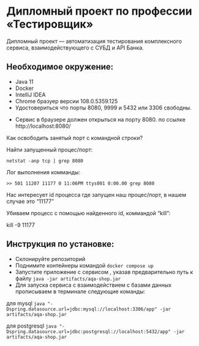 # Дипломный проект по профессии «Тестировщик» 

Дипломный проект — автоматизация тестирования комплексного сервиса, взаимодействующего с СУБД и API Банка.

## Необходимое окружение:
- Java 11
- Docker
- IntelliJ IDEA
- Chrome бразуер версии 108.0.5359.125 
- Удостовериться что порты 8080, 9999 и 5432 или 3306 свободны.

* Сервис в браузере должен открыться на порту 8080.
по ссылке http://localhost:8080/

Как освободить занятый порт с командной строки?

Найти запущенный процес/порт:

` netstat -anp tcp | grep 8080 ` 

Лог выполнения комманды:

` >> 501 11207 11177 0 11:06PM ttys001 0:00.00 grep 8080 `

Нас интересует id процесса где запущен наш процес/порт, в нашем случае это “11177”

Убиваем процесс с помощью найденного id, коммандой “kill”:

kill -9 11177

## Инструкция по установке:
- Склонируйте репозиторий 
- Поднимите контейнеры командой `docker compose up `
- Запустите приложение с сервисом , указав предварительно путь к файлу  ` java -jar artifacts/aqa-shop.jar `
- Для запуска сервиса с взаимодействием с базами данных прописываем в терминале следующие команды:

для mysql ` java "-Dspring.datasource.url=jdbc:mysql://localhost:3306/app" -jar artifacts/aqa-shop.jar `

для postgresql ` java "-Dspring.datasource.url=jdbc:postgresql://localhost:5432/app" -jar artifacts/aqa-shop.jar `
